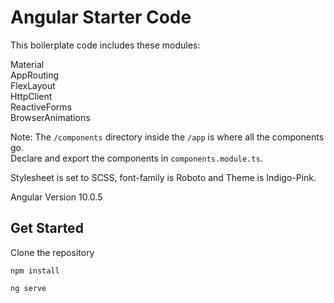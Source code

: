 # Angular Starter Code

This boilerplate code includes these modules: 

Material  
AppRouting  
FlexLayout  
HttpClient  
ReactiveForms  
BrowserAnimations  

Note: The `/components` directory inside the `/app` is where all the components go.  
Declare and export the components in `components.module.ts`. 

Stylesheet is set to SCSS, font-family is Roboto and Theme is Indigo-Pink.

Angular Version 10.0.5

## Get Started

Clone the repository

`npm install`

`ng serve`

